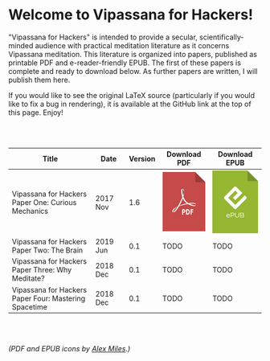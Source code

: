 
# Welcome to Vipassana for Hackers!

"Vipassana for Hackers" is intended to provide a secular, scientifically-minded audience with practical meditation literature as it concerns Vipassana meditation. This literature is organized into papers, published as printable PDF and e-reader-friendly EPUB. The first of these papers is complete and ready to download below. As further papers are written, I will publish them here.

If you would like to see the original LaTeX source (particularly if you would like to fix a bug in rendering), it is available at the GitHub link at the top of this page. Enjoy!

<br/>
<br/>

| Title         | Date          | Version | Download PDF  | Download EPUB |
| ------------- | ------------- | ------- | ------------- | ------------- |
| Vipassana for Hackers<br/>Paper One: Curious Mechanics | 2017 Nov | 1.6 | <a href="https://github.com/deobald/vipassana-for-hackers/releases/download/v1.6.0/paper-one.pdf"><img src="pdf.png" alt="Download PDF" /></a> | <a href="https://github.com/deobald/vipassana-for-hackers/releases/download/v1.6.0/paper-one.epub"><img src="epub.png" alt="Download EPUB" /></a> |
| Vipassana for Hackers<br/>Paper Two: The Brain | 2019 Jun | 0.1 | TODO | TODO |
| Vipassana for Hackers<br/>Paper Three: Why Meditate? | 2018 Dec | 0.1 | TODO | TODO |
| Vipassana for Hackers<br/>Paper Four: Mastering Spacetime | 2018 Dec | 0.1 | TODO | TODO |

<br/>
<br/>

_(PDF and EPUB icons by [Alex Miles](https://dribbble.com/shots/1250286-PDF-ePub-vector-logos).)_

